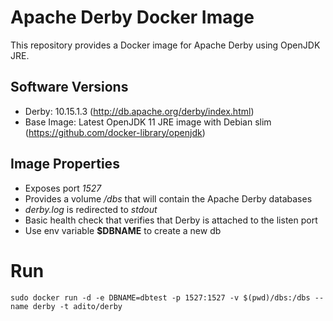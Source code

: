 # Apache Derby Docker Image
This repository provides a Docker image for Apache Derby using OpenJDK JRE.

## Software Versions
* Derby: 10.15.1.3 (http://db.apache.org/derby/index.html)
* Base Image: Latest OpenJDK 11 JRE image with Debian slim (https://github.com/docker-library/openjdk)

## Image Properties
* Exposes port _1527_
* Provides a volume _/dbs_ that will contain the Apache Derby databases
* _derby.log_ is redirected to _stdout_
* Basic health check that verifies that Derby is attached to the listen port
* Use env variable **$DBNAME** to create a new db

# Run

```
sudo docker run -d -e DBNAME=dbtest -p 1527:1527 -v $(pwd)/dbs:/dbs --name derby -t adito/derby
```